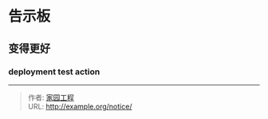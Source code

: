 # 告示板


## 变得更好

### deployment test action


---

> 作者: [家园工程](https://github.com/homeproject7)  
> URL: http://example.org/notice/  

